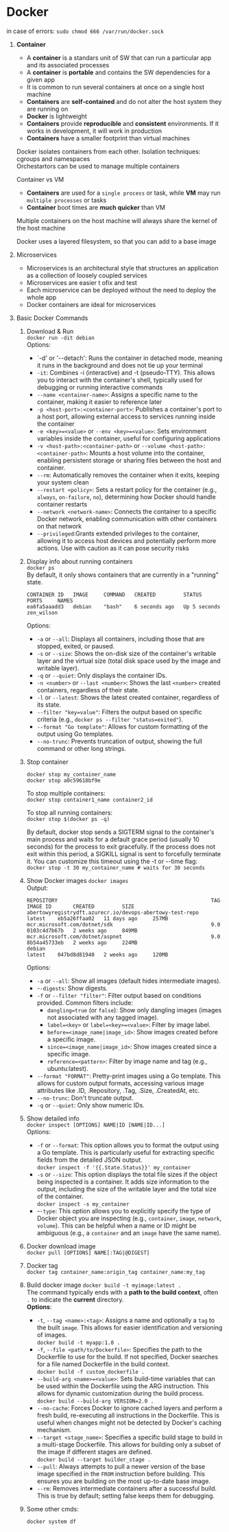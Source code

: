 # Docker
  
in case of errors: `sudo chmod 666 /var/run/docker.sock`  
  
1. **Container**
    - A **container** is a standars unit of SW that can run a particular app and its associated processes
    - A **container** is **portable** and contains the SW dependencies for a given app
    - It is common to run several containers at once on a single host machine
    - **Containers** are **self-contained** and do not alter the host system they are running on
    - **Docker** is lightweight
    - **Containers** provide **reproducible** and **consistent** environments. If it works in development, it will work in production
    - **Containers** have a smaller footprint than virtual machines
  
    Docker isolates containers from each other. Isolation techniques: cgroups and namespaces  
    Orchestartors can be used to manage multiple containers  
  
    Container vs VM  
    - **Containers** are used for a `single process` or task, while **VM** may run `multiple processes` or tasks
    - **Container** boot times are **much quicker** than VM
  
    Multiple containers on the host machine will always share the kernel of the host machine  

    Docker uses a layered filesystem, so that you can add to a base image  

2. Microservices  
    - Microservices is an architectural style that structures an application as a collection of loosely coupled services
    - Microservices are easier t ofix and test
    - Each microservice can be deployed without the need to deploy the whole app
    - Docker containers are ideal for microservices

3. Basic Docker Commands  
    1. Download & Run  
        `docker run -dit debian`  
        Options:  
        - `-d' or '--detach': Runs the container in detached mode, meaning it runs in the background and does not tie up your terminal
        - `-it`: Combines -i (interactive) and -t (pseudo-TTY). This allows you to interact with the container's shell, typically used for debugging or running interactive commands
        - `--name <container-name>`: Assigns a specific name to the container, making it easier to reference later
        - `-p <host-port>:<container-port>`: Publishes a container's port to a host port, allowing external access to services running inside the container
        - `-e <key>=<value>` or `--env <key>=<value>`: Sets environment variables inside the container, useful for configuring applications
        - `-v <host-path>:<container-path>` or `--volume <host-path>:<container-path>`: Mounts a host volume into the container, enabling persistent storage or sharing files between the host and container.
        - `--rm`: Automatically removes the container when it exits, keeping your system clean
        - `--restart <policy>`: Sets a restart policy for the container (e.g., `always`, `on-failure`, `no`), determining how Docker should handle container restarts
        - `--network <network-name>`: Connects the container to a specific Docker network, enabling communication with other containers on that network
        - `--privileged`:Grants extended privileges to the container, allowing it to access host devices and potentially perform more actions. Use with caution as it can pose security risks

    2. Display info about running containers  
        `docker ps`  
        By default, it only shows containers that are currently in a "running" state.  
        ```
        CONTAINER ID   IMAGE     COMMAND   CREATED         STATUS         PORTS     NAMES
        ea6fa5aaadd3   debian    "bash"    6 seconds ago   Up 5 seconds             zen_wilson
        ```
        Options:  
        - `-a` or `--all`: Displays all containers, including those that are stopped, exited, or paused.
        - `-s` or `--size`: Shows the on-disk size of the container's writable layer and the virtual size (total disk space used by the image and writable layer).
        - `-q` or `--quiet`: Only displays the container IDs.
        - `-n <number>` or `--last <number>`: Shows the last `<number>` created containers, regardless of their state.
        - `-l` or `--latest`: Shows the latest created container, regardless of its state.
        - `--filter "key=value"`: Filters the output based on specific criteria (e.g., `docker ps --filter "status=exited"`).
        - `--format "Go template"`: Allows for custom formatting of the output using Go templates.
        - `--no-trunc`: Prevents truncation of output, showing the full command or other long strings.

    3. Stop container  
        ```
        docker stop my_container_name
        docker stop a0c59618bf9e
        ```
        To stop multiple containers:  
        `docker stop container1_name container2_id`  

        To stop all running containers:  
        `docker stop $(docker ps -q)`  

        By default, docker stop sends a SIGTERM signal to the container's main process and waits for a default grace period (usually 10 seconds) for the process to exit gracefully. If the process does not exit within this period, a SIGKILL signal is sent to forcefully terminate it. You can customize this timeout using the -t or --time flag:  
        `docker stop -t 30 my_container_name # waits for 30 seconds`  

    4. Show Docker images
        `docker images`  
        Output:  
        ```
        REPOSITORY                                                  TAG       IMAGE ID       CREATED         SIZE
        abertowyregistrydft.azurecr.io/devops-abertowy-test-repo    latest    eb5a26ffaa02   11 days ago     257MB
        mcr.microsoft.com/dotnet/sdk                                9.0       0103c4d7b67b   2 weeks ago     849MB
        mcr.microsoft.com/dotnet/aspnet                             9.0       8b54a45733eb   2 weeks ago     224MB
        debian                                                      latest    047bd8d81940   2 weeks ago     120MB
        ```
          
        Options:  
        - `-a` or `--all`: Show all images (default hides intermediate images).
        - -`-digests`: Show digests.
        - `-f` or `--filter "filter"`: Filter output based on conditions provided. Common filters include:
            - `dangling=true` (or `false`): Show only dangling images (images not associated with any tagged image).
            - `label=<key>` or `label=<key>=<value>`: Filter by image label.
            - `before=<image_name|image_id>`: Show images created before a specific image.
            - `since=<image_name|image_id>`: Show images created since a specific image.
            - `reference=<pattern>`: Filter by image name and tag (e.g., ubuntu:latest).
        - `--format "FORMAT"`: Pretty-print images using a Go template. This allows for custom output formats, accessing various image attributes like .ID, .Repository, .Tag, .Size, .CreatedAt, etc.
        - `--no-trunc`: Don't truncate output.
        - `-q` or `--quiet`: Only show numeric IDs.

    5. Show detailed info  
        `docker inspect [OPTIONS] NAME|ID [NAME|ID...]`  
        Options:  
        - `-f` or `--format`: This option allows you to format the output using a Go template. This is particularly useful for extracting specific fields from the detailed JSON output.  
        `docker inspect -f '{{.State.Status}}' my_container`  
        - `-s` or `--size`: This option displays the total file sizes if the object being inspected is a container. It adds size information to the output, including the size of the writable layer and the total size of the container.  
        `docker inspect -s my_container`  
        - -`-type`: This option allows you to explicitly specify the type of Docker object you are inspecting (e.g., `container`, `image`, `network`, `volume`). This can be helpful when a name or ID might be ambiguous (e.g., a `container` and an `image` have the same name).  

    6. Docker download image  
        `docker pull [OPTIONS] NAME[:TAG|@DIGEST]`  

    7. Docker tag  
        `docker tag container_name:origin_tag container_name:my_tag`  

    8. Build docker image
        `docker build -t myimage:latest .`  
        The command typically ends with a **path to the build context**, often `.` to indicate the **current** directory.  
        **Options**: 
        - `-t`, `--tag <name>:<tag>`: Assigns a name and optionally a `tag` to the built `image`. This allows for easier identification and versioning of images.  
            `docker build -t myapp:1.0 . `
        - `-f`, `--file <path/to/Dockerfile>`: Specifies the path to the Dockerfile to use for the build. If not specified, Docker searches for a file named Dockerfile in the build context.  
            `docker build -f custom_dockerfile . `
        - `--build-arg <name>=<value>`: Sets build-time variables that can be used within the Dockerfile using the ARG instruction. This allows for dynamic customization during the build process.  
            `docker build --build-arg VERSION=2.0 . `  
        - `--no-cache`: Forces Docker to ignore cached layers and perform a fresh build, re-executing all instructions in the Dockerfile. This is useful when changes might not be detected by Docker's caching mechanism.
        - `--target <stage_name>`: Specifies a specific build stage to build in a multi-stage Dockerfile. This allows for building only a subset of the image if different stages are defined.  
            `docker build --target builder_stage . `
        - `--pull`: Always attempts to pull a newer version of the base image specified in the `FROM` instruction before building. This ensures you are building on the most up-to-date base image.
        - `--rm`: Removes intermediate containers after a successful build. This is true by default; setting false keeps them for debugging.
    9. Some other cmds:
        ```
        docker system df
        ```

